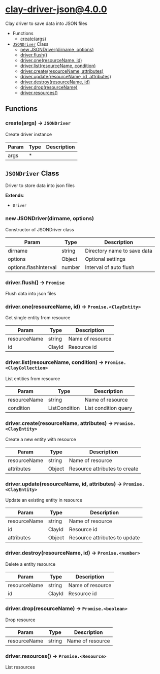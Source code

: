 # clay-driver-json@4.0.0

Clay driver to save data into JSON files

+ Functions
  + [create(args)](#clay-driver-json-function-create)
+ [`JSONDriver`](#clay-driver-json-class) Class
  + [new JSONDriver(dirname, options)](#clay-driver-json-class-j-s-o-n-driver-constructor)
  + [driver.flush()](#clay-driver-json-class-j-s-o-n-driver-flush)
  + [driver.one(resourceName, id)](#clay-driver-json-class-j-s-o-n-driver-one)
  + [driver.list(resourceName, condition)](#clay-driver-json-class-j-s-o-n-driver-list)
  + [driver.create(resourceName, attributes)](#clay-driver-json-class-j-s-o-n-driver-create)
  + [driver.update(resourceName, id, attributes)](#clay-driver-json-class-j-s-o-n-driver-update)
  + [driver.destroy(resourceName, id)](#clay-driver-json-class-j-s-o-n-driver-destroy)
  + [driver.drop(resourceName)](#clay-driver-json-class-j-s-o-n-driver-drop)
  + [driver.resources()](#clay-driver-json-class-j-s-o-n-driver-resources)

## Functions

<a class='md-heading-link' name="clay-driver-json-function-create" ></a>

### create(args) -> `JSONDriver`

Create driver instance

| Param | Type | Description |
| ----- | --- | -------- |
| args | * |  |



<a class='md-heading-link' name="clay-driver-json-class"></a>

## `JSONDriver` Class

Driver to store data into json files

**Extends**:

+ `Driver`



<a class='md-heading-link' name="clay-driver-json-class-j-s-o-n-driver-constructor" ></a>

### new JSONDriver(dirname, options)

Constructor of JSONDriver class

| Param | Type | Description |
| ----- | --- | -------- |
| dirname | string | Directory name to save data |
| options | Object | Optional settings |
| options.flashInterval | number | Interval of auto flush |


<a class='md-heading-link' name="clay-driver-json-class-j-s-o-n-driver-flush" ></a>

### driver.flush() -> `Promise`

Flush data into json files

<a class='md-heading-link' name="clay-driver-json-class-j-s-o-n-driver-one" ></a>

### driver.one(resourceName, id) -> `Promise.<ClayEntity>`

Get single entity from resource

| Param | Type | Description |
| ----- | --- | -------- |
| resourceName | string | Name of resource |
| id | ClayId | Resource id |


<a class='md-heading-link' name="clay-driver-json-class-j-s-o-n-driver-list" ></a>

### driver.list(resourceName, condition) -> `Promise.<ClayCollection>`

List entities from resource

| Param | Type | Description |
| ----- | --- | -------- |
| resourceName | string | Name of resource |
| condition | ListCondition | List condition query |


<a class='md-heading-link' name="clay-driver-json-class-j-s-o-n-driver-create" ></a>

### driver.create(resourceName, attributes) -> `Promise.<ClayEntity>`

Create a new entity with resource

| Param | Type | Description |
| ----- | --- | -------- |
| resourceName | string | Name of resource |
| attributes | Object | Resource attributes to create |


<a class='md-heading-link' name="clay-driver-json-class-j-s-o-n-driver-update" ></a>

### driver.update(resourceName, id, attributes) -> `Promise.<ClayEntity>`

Update an existing entity in resource

| Param | Type | Description |
| ----- | --- | -------- |
| resourceName | string | Name of resource |
| id | ClayId | Resource id |
| attributes | Object | Resource attributes to update |


<a class='md-heading-link' name="clay-driver-json-class-j-s-o-n-driver-destroy" ></a>

### driver.destroy(resourceName, id) -> `Promise.<number>`

Delete a entity resource

| Param | Type | Description |
| ----- | --- | -------- |
| resourceName | string | Name of resource |
| id | ClayId | Resource id |


<a class='md-heading-link' name="clay-driver-json-class-j-s-o-n-driver-drop" ></a>

### driver.drop(resourceName) -> `Promise.<boolean>`

Drop resource

| Param | Type | Description |
| ----- | --- | -------- |
| resourceName | string | Name of resource |


<a class='md-heading-link' name="clay-driver-json-class-j-s-o-n-driver-resources" ></a>

### driver.resources() -> `Promise.<Resource>`

List resources



